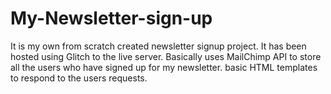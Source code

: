 # My-Newsletter-sign-up
It is my own from scratch created newsletter signup project. It has been hosted using Glitch to the live server. Basically uses MailChimp API to store all the users who have signed up for my newsletter. basic HTML templates to respond to the users requests.
